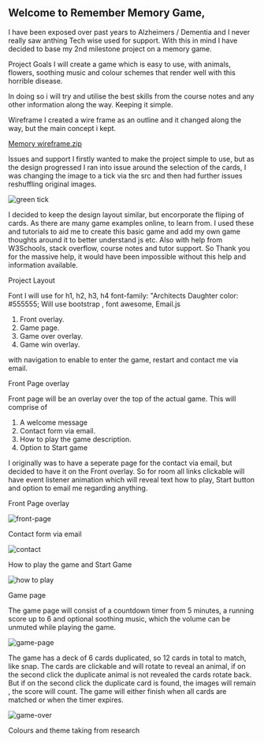 ## Welcome to Remember Memory Game,

I have been exposed over past years to Alzheimers / Dementia and I never really saw anthing Tech wise used for support.
With this in mind I have decided to base my 2nd milestone project on a memory game.

Project Goals
I will create a game which is easy to use, with animals, flowers, soothing music and colour schemes that render well 
with this horrible disease.

In doing so i will try and utilise the best skills from the course notes and any other information along the way. 
Keeping it simple.


Wireframe
I created a wire frame as an outline and it changed along the way, but the main concept i kept.

[Memory wireframe.zip](https://github.com/bubsy07/Remember/files/6217838/Memory.wireframe.zip)

Issues and support
I firstly wanted to make the project simple to use, but as the design progressed I ran into issue around the selection of
the cards, I was changing the image to a tick via the src and then had further issues reshuffling original images. 

![green tick](https://user-images.githubusercontent.com/76811599/112763198-63de2c00-8ffb-11eb-932e-d3be0c2076ae.png)

I decided to keep the design layout similar, but encorporate the fliping of cards. As there are many game examples online, to learn from. I used these 
and tutorials to aid me to create this basic game and add my own game thoughts around it to better understand js etc.
Also with help from W3Schools, stack overflow, course notes and tutor support. So Thank you for the massive help, it would have been 
impossible without this help and information available.

Project Layout

Font I will use for h1, h2, h3, h4 font-family: "Architects Daughter color: #555555;
Will use bootstrap , font awesome, Email.js 
1.	Front overlay.
2.	Game page.
3.	Game over overlay.
4.	Game win overlay.

with navigation to enable to enter the game, restart and contact me via email.

Front Page overlay

Front page will be an overlay over the top of the actual game.
This will comprise of 

1. A welcome message 
2. Contact form via email.
3. How to play the game description.
4. Option to Start game 

I originally was to have a seperate page for the contact via email, but decided to have it on the Front overlay.
So for room all links clickable will have event listener animation which will reveal text how to play, Start button and option to 
email me regarding anything.

Front Page overlay

![front-page](https://user-images.githubusercontent.com/76811599/112762748-4a3be500-8ff9-11eb-9a47-c4c999b4570b.png)

Contact form via email

![contact](https://user-images.githubusercontent.com/76811599/112762868-f1b91780-8ff9-11eb-8146-d3b5796f6419.png)

How to play the game and Start Game

![how to play](https://user-images.githubusercontent.com/76811599/112762946-4a88b000-8ffa-11eb-8c73-5f4d918dc801.png)


Game page

The game page will consist of a countdown timer from 5 minutes, a running score up to 6 and optional soothing music, which the volume 
can be unmuted while playing the game. 

![game-page](https://user-images.githubusercontent.com/76811599/112763036-b2d79180-8ffa-11eb-9a7a-2ff704ab5934.png)

The game has a deck of 6 cards duplicated, so 12 cards in total to match, like snap. The cards are clickable and will rotate to reveal
an animal, if on the second click the duplicate animal is not revealed the cards rotate back. But if on the second click the duplicate 
card is found, the images will remain , the score will count. The game will either finish when all cards are matched or when the timer expires.

![game-over](https://user-images.githubusercontent.com/76811599/112763123-0b0e9380-8ffb-11eb-88c9-fbbf3d0b1e1b.png)


Colours and theme taking from research 




